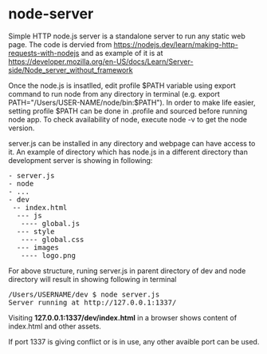 # node-server
Simple <a hrefr="https://developer.mozilla.org/en-US/docs/Learn/Server-side/Node_server_without_framework">HTTP node.js server</a> is a standalone server to run any static web page. The code is dervied from https://nodejs.dev/learn/making-http-requests-with-nodejs and as example of it is at  https://developer.mozilla.org/en-US/docs/Learn/Server-side/Node_server_without_framework

Once the node.js is insatlled, edit profile $PATH variable using export command to run node from any directory in terminal (e.g. export PATH="/Users/USER-NAME/node/bin:$PATH"). In order to make life easier, setting profile $PATH can be done in .profile and sourced before running node app. To check availability of node, execute node -v to get the node version.  

server.js can be installed in any directory  and webpage can have access to it. An example of directory which has node.js in a different directory than development server is showing in following:   
<pre>
- server.js
- node
- ...
- dev
 -- index.html
  --- js
   ---- global.js
  --- style
   ---- global.css
  --- images
   ---- logo.png
</pre>

For above structure, runing server.js in parent directory of dev and node directory will result in showing following in terminal 

<pre>
/Users/USERNAME/dev $ node server.js
Server running at http://127.0.0.1:1337/
</pre>
Visiting <b>127.0.0.1:1337/dev/index.html</b> in a browser shows content of index.html and other assets. 

If port 1337 is giving conflict or is in use, any other avaible port can be used.

